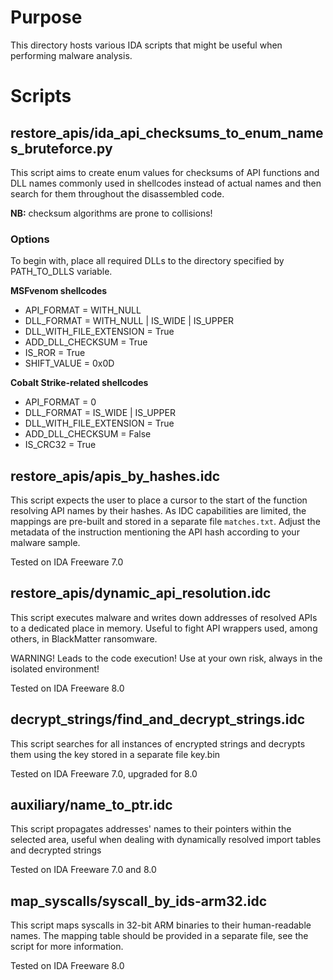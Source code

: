 # Purpose

This directory hosts various IDA scripts that might be useful when performing malware analysis.

# Scripts
## restore_apis/ida_api_checksums_to_enum_names_bruteforce.py
This script aims to create enum values for checksums of API functions and DLL names commonly used in shellcodes instead of actual names and then search for them throughout the disassembled code.

**NB:** checksum algorithms are prone to collisions!

### Options
To begin with, place all required DLLs to the directory specified by PATH_TO_DLLS variable.

**MSFvenom shellcodes**
* API_FORMAT = WITH_NULL
* DLL_FORMAT = WITH_NULL | IS_WIDE | IS_UPPER
* DLL_WITH_FILE_EXTENSION = True
* ADD_DLL_CHECKSUM = True
* IS_ROR = True
* SHIFT_VALUE = 0x0D

**Cobalt Strike-related shellcodes**
* API_FORMAT = 0
* DLL_FORMAT = IS_WIDE | IS_UPPER
* DLL_WITH_FILE_EXTENSION = True
* ADD_DLL_CHECKSUM = False
* IS_CRC32 = True

## restore_apis/apis_by_hashes.idc
This script expects the user to place a cursor to the start of the function resolving API names by their hashes. As IDC capabilities are limited, the mappings are pre-built and stored in a separate file `matches.txt`. Adjust the metadata of the instruction mentioning the API hash according to your malware sample.

Tested on IDA Freeware 7.0

## restore_apis/dynamic_api_resolution.idc
This script executes malware and writes down addresses of resolved APIs to a dedicated place in memory. Useful to fight API wrappers used, among others, in BlackMatter ransomware.

WARNING! Leads to the code execution! Use at your own risk, always in the isolated environment!

Tested on IDA Freeware 8.0

## decrypt_strings/find_and_decrypt_strings.idc
This script searches for all instances of encrypted strings and decrypts them using the key stored in a separate file key.bin

Tested on IDA Freeware 7.0, upgraded for 8.0

## auxiliary/name_to_ptr.idc
This script propagates addresses' names to their pointers within the selected area, useful when dealing with dynamically resolved import tables and decrypted strings

Tested on IDA Freeware 7.0 and 8.0

## map_syscalls/syscall_by_ids-arm32.idc
This script maps syscalls in 32-bit ARM binaries to their human-readable names. The mapping table should be provided in a separate file, see the script for more information.

Tested on IDA Freeware 8.0


